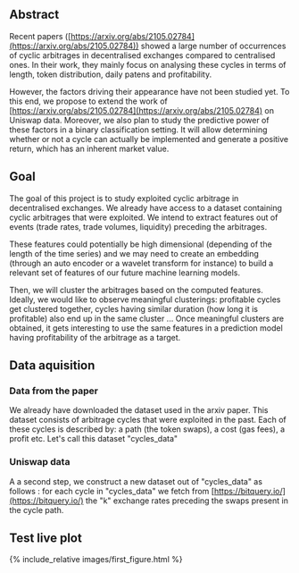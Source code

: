 ## Abstract

Recent papers ([https://arxiv.org/abs/2105.02784](https://arxiv.org/abs/2105.02784)) showed a large number of occurrences of cyclic arbitrages in decentralised exchanges compared to centralised ones. In their work, they mainly focus on analysing these cycles in terms of length, token distribution, daily patens and profitability.

However, the factors driving their appearance have not been studied yet.  To this end, we propose to extend the work of [https://arxiv.org/abs/2105.02784](https://arxiv.org/abs/2105.02784) on Uniswap data. Moreover, we also plan to study the predictive power of these factors in a binary classification setting. It will allow determining whether or not a cycle can actually be implemented and generate a positive return, which has an inherent market value.

## Goal

The goal of this project is to study exploited cyclic arbitrage in decentralised exchanges. We already have access to a dataset containing cyclic arbitrages that were exploited. We intend to extract features out of events (trade rates, trade volumes, liquidity) preceding the arbitrages. 

These features could potentially be high dimensional (depending of the length of the time series) and we may need to create an embedding (through an auto encoder or a wavelet transform for instance) to build a relevant set of features of our future machine learning models.

Then, we will cluster the arbitrages based on the computed features. Ideally, we would like to observe meaningful clusterings: profitable cycles get clustered together, cycles having similar duration (how long it is profitable) also end up in the same cluster ... Once meaningful clusters are obtained, it gets interesting to use the same features in a prediction model having profitability of the arbitrage as a target.

## Data aquisition

### Data from the paper

We already have downloaded the dataset used in the arxiv paper. This dataset consists of arbitrage cycles that were exploited in the past. Each of these cycles is described by: a path (the token swaps),  a cost (gas fees), a profit etc. Let's call this dataset  "cycles_data"

### Uniswap data

A a second step, we construct a new dataset out of "cycles_data" as follows : for each cycle in "cycles_data" we fetch from [https://bitquery.io/](https://bitquery.io/) the "k" exchange rates preceding the swaps present in the cycle path.

## Test live plot

{% include_relative images/first_figure.html %}